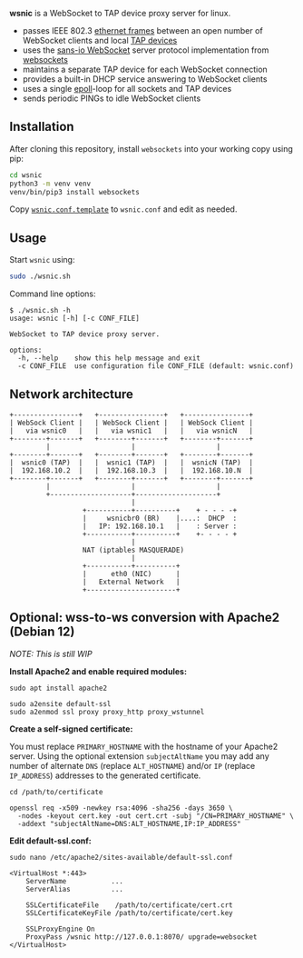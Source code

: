 **wsnic** is a WebSocket to TAP device proxy server for linux.

* passes IEEE 802.3 [ethernet frames](https://en.wikipedia.org/wiki/Ethernet_frame) between an open number of WebSocket clients and local [TAP devices](https://en.wikipedia.org/wiki/TUN/TAP)
* uses the [sans-io WebSocket](https://websockets.readthedocs.io/en/stable/reference/sansio/server.html) server protocol implementation from [websockets](https://websockets.readthedocs.io/en/stable/)
* maintains a separate TAP device for each WebSocket connection
* provides a built-in DHCP service answering to WebSocket clients
* uses a single [epoll](https://docs.python.org/3/library/select.html#edge-and-level-trigger-polling-epoll-objects)-loop for all sockets and TAP devices
* sends periodic PINGs to idle WebSocket clients

## Installation

After cloning this repository, install `websockets` into your working copy using pip:

```bash
cd wsnic
python3 -m venv venv
venv/bin/pip3 install websockets
```

Copy [`wsnic.conf.template`](./wsnic.conf.template) to `wsnic.conf` and edit as needed.

## Usage

Start `wsnic` using:
 
```bash
sudo ./wsnic.sh
```

Command line options:

```
$ ./wsnic.sh -h
usage: wsnic [-h] [-c CONF_FILE]

WebSocket to TAP device proxy server.

options:
  -h, --help    show this help message and exit
  -c CONF_FILE  use configuration file CONF_FILE (default: wsnic.conf)
```

## Network architecture

```
+----------------+   +----------------+   +----------------+
| WebSock Client |   | WebSock Client |   | WebSock Client |
|   via wsnic0   |   |   via wsnic1   |   |   via wsnicN   |
+--------+-------+   +--------+-------+   +--------+-------+
         |                    |                    |
+--------+-------+   +--------+-------+   +--------+-------+
|  wsnic0 (TAP)  |   |  wsnic1 (TAP)  |   |  wsnicN (TAP)  |
|  192.168.10.2  |   |  192.168.10.3  |   |  192.168.10.N  |
+--------+-------+   +--------+-------+   +--------+-------+
         |                    |                    |
         +--------------------+--------------------+
                              |                     
                  +-----------+----------+    + - - - -+
                  |     wsnicbr0 (BR)    |....:  DHCP  :
                  |   IP: 192.168.10.1   |    : Server :
                  +-----------+----------+    +- - - - +
                              |
                  NAT (iptables MASQUERADE)
                              |
                  +-----------+----------+
                  |      eth0 (NIC)      |
                  |   External Network   |
                  +----------------------+
```

## Optional: wss-to-ws conversion with Apache2 (Debian 12)

*NOTE: This is still WIP*

**Install Apache2 and enable required modules:**

```
sudo apt install apache2

sudo a2ensite default-ssl
sudo a2enmod ssl proxy proxy_http proxy_wstunnel
```

**Create a self-signed certificate:**

You must replace `PRIMARY_HOSTNAME` with the hostname of your Apache2 server. Using the optional extension `subjectAltName` you may add any number of alternate `DNS` (replace `ALT_HOSTNAME`) and/or `IP` (replace `IP_ADDRESS`) addresses to the generated certificate.

```
cd /path/to/certificate

openssl req -x509 -newkey rsa:4096 -sha256 -days 3650 \
  -nodes -keyout cert.key -out cert.crt -subj "/CN=PRIMARY_HOSTNAME" \
  -addext "subjectAltName=DNS:ALT_HOSTNAME,IP:IP_ADDRESS"
```

**Edit default-ssl.conf:**

```
sudo nano /etc/apache2/sites-available/default-ssl.conf

<VirtualHost *:443>
    ServerName           ...
    ServerAlias          ...

    SSLCertificateFile    /path/to/certificate/cert.crt
    SSLCertificateKeyFile /path/to/certificate/cert.key

    SSLProxyEngine On
    ProxyPass /wsnic http://127.0.0.1:8070/ upgrade=websocket
</VirtualHost>
```
